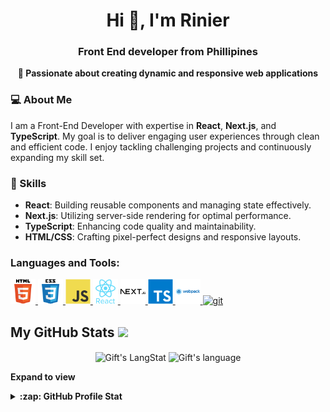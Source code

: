 <!-- <p align="center">
  Visitor count<br>
  <img src="https://profile-counter.glitch.me/itgoyo/count.svg" />
</p> -->

<h1 align="center">Hi 👋, I'm Rinier</h1>
<h3 align="center">Front End developer from Phillipines</h3>

<p align="center">
  <strong>🚀 Passionate about creating dynamic and responsive web applications</strong>
</p>

### 💻 About Me
I am a Front-End Developer with expertise in **React**, **Next.js**, and **TypeScript**. My goal is to deliver engaging user experiences through clean and efficient code. I enjoy tackling challenging projects and continuously expanding my skill set.

### 🌟 Skills
- **React**: Building reusable components and managing state effectively.
- **Next.js**: Utilizing server-side rendering for optimal performance.
- **TypeScript**: Enhancing code quality and maintainability.
- **HTML/CSS**: Crafting pixel-perfect designs and responsive layouts.


<!-- 
🚀 Skills:
React: Crafting reusable components and managing state effectively.
Next.js: Leveraging server-side rendering and static site generation for optimal performance.
TypeScript: Ensuring type safety and enhancing code quality for maintainable projects.
HTML/CSS: Building pixel-perfect designs and responsive layouts.
-->



<h3 align="left">Languages and Tools:</h3>
<p align="left">  <a href="https://www.w3.org/html/" target="_blank">
    <img src="https://raw.githubusercontent.com/devicons/devicon/master/icons/html5/html5-original-wordmark.svg" alt="html5" width="40" height="40"/>
  </a>
  <a href="https://www.w3schools.com/css/" target="_blank">
    <img src="https://raw.githubusercontent.com/devicons/devicon/master/icons/css3/css3-original-wordmark.svg" alt="css3" width="40" height="40"/>
  </a>
  <a href="https://developer.mozilla.org/en-US/docs/Web/JavaScript" target="_blank">
    <img src="https://raw.githubusercontent.com/devicons/devicon/master/icons/javascript/javascript-original.svg" alt="javascript" width="40" height="40"/>
  </a>
  <a href="https://reactjs.org/" target="_blank">
    <img src="https://raw.githubusercontent.com/devicons/devicon/master/icons/react/react-original-wordmark.svg" alt="react" width="40" height="40"/>
  </a>
  <a href="https://nextjs.org/" target="_blank">
    <img src="https://raw.githubusercontent.com/devicons/devicon/master/icons/nextjs/nextjs-original-wordmark.svg" alt="nextjs" width="40" height="40"/>
  </a>
  <a href="https://www.typescriptlang.org/" target="_blank">
    <img src="https://raw.githubusercontent.com/devicons/devicon/master/icons/typescript/typescript-original.svg" alt="typescript" width="40" height="40"/>
  </a>
  <a href="https://webpack.js.org" target="_blank">
    <img src="https://raw.githubusercontent.com/devicons/devicon/d00d0969292a6569d45b06d3f350f463a0107b0d/icons/webpack/webpack-original-wordmark.svg" alt="webpack" width="40" height="40"/>
  </a>
  <a href="https://git-scm.com/" target="_blank">
    <img src="https://www.vectorlogo.zone/logos/git-scm/git-scm-icon.svg" alt="git" width="40" height="40"/>
  </a> </p>



 <!-- GitHub section -->

 ##  My GitHub Stats <img src = "https://i.pinimg.com/originals/65/c4/f4/65c4f452571be1261e9c623f7da488ac.gif" width = 35px> 
 
 <div align="center">
   <img align="center" src="https://github-readme-streak-stats.herokuapp.com/?user=rinierd" alt="Gift's LangStat" />
  <img align="center" src="https://github-readme-stats.vercel.app/api/top-langs?username=rinierd&langs_count=10&show_icons=true&locale=en&layout=compact&theme=light" alt="Gift's language" height="192px"  width="500px"/>
</div>

**Expand to view**
<details>
  <summary><b>:zap: GitHub Profile Stat</b></summary>
  <img src="https://github-readme-stats.anuraghazra1.vercel.app/api?username=rinierd&show_icons=true" />
</details>


<!-- 
<details>
  <summary><b>⚡ Recent GitHub Activity</b></summary>
  <br/>
   <a href="https://github.com/rinierd/"><img alt="Gift' Activity Graph" src="https://activity-graph.herokuapp.com/graph?username=rinierd&custom_title=Gift's%20Contribution%20Graph&theme=react-dark" /></a>
  <br/>
</details>
 -->


<!-- GitHub section: END -->
